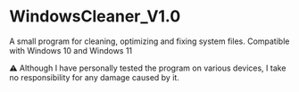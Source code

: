 # WindowsCleaner_V1.0
A small program for cleaning, optimizing and fixing system files. Compatible with Windows 10 and Windows 11

⚠ Although I have personally tested the program on various devices, I take no responsibility for any damage caused by it.
